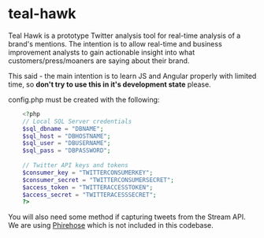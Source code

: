 # teal-hawk  

Teal Hawk is a prototype Twitter analysis tool for real-time analysis of a brand's mentions. The intention is to allow real-time and business improvement analysts to gain actionable insight into what customers/press/moaners are saying about their brand.  

This said - the main intention is to learn JS and Angular properly with limited time, so **don't try to use this in it's development state** please. 
  
config.php must be created with the following:  
  
```php
	<?php  
	// Local SQL Server credentials  
	$sql_dbname = "DBNAME";  
	$sql_host = "DBHOSTNAME";  
	$sql_user = "DBUSERNAME";  
	$sql_pass = "DBPASSWORD";  
	
	// Twitter API keys and tokens  
	$consumer_key = "TWITTERCONSUMERKEY";  
	$consumer_secret = "TWITTERCONSUMERSECRET";  
	$access_token = "TWITTERACCESSTOKEN";  
	$access_secret = "TWITTERACESSSECRET";  
	?>
```

You will also need some method if capturing tweets from the Stream API. We are using [Phirehose](https://github.com/fennb/phirehose) which is not included in this codebase.  
